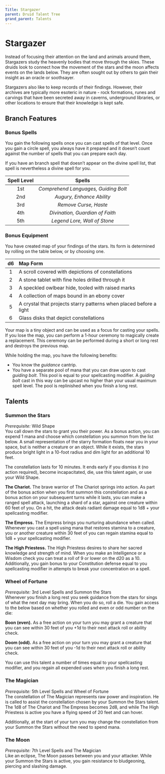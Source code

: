 ```yaml
---
Title: Stargazer
parent: Druid Talent Tree
grand_parent: Talents
---
```


# Stargazer
Instead of focusing their attention on the land and animals around them, Stargazers study the heavenly bodies that move through the skies. These druids look to connect how the movement of the stars and the moon affects events on the lands below. They are often sought out by others to gain their insight as an oracle or soothsayer. 

Stargazers also like to keep records of their findings. However, their archives are typically more esoteric in nature - rock formations, runes and carvings that have been secreted away in caverns, underground libraries, or other locations to ensure that their knowledge is kept safe.

## Branch Features

### Bonus Spells
You gain the following spells once you can cast spells of that level. Once you gain a circle spell, you always have it prepared and it doesn’t count against the number of spells that you can prepare each day.

If you have an branch spell that doesn’t appear on the divine spell list, that spell is nevertheless a divine spell for you.

| Spell Level | Spells |
|:-----------:|:------:|
| 1st | *Comprehend Languages, Guiding Bolt* |   
| 2nd | *Augury, Enhance Ability* |  
| 3rd | *Remove Curse, Haste* |  
| 4th | *Divination, Guardian of Faith* |  
| 5th | *Legend Lore, Wall of Stone* |  

### Bonus Equipment
You have created map of your findings of the stars. Its form is determined by rolling on the table below, or by choosing one.

| d6 | Map Form |
|:--:|:---------|
| 1 | A scroll covered with depictions of constellations |   
| 2 | A stone tablet with fine holes drilled through it |  
| 3 | A speckled owlbear hide, tooled with raised marks |  
| 4 | A collection of maps bound in an ebony cover |  
| 5 | A crystal that projects starry patterns when placed before a light |  
| 6 | Glass disks that depict constellations |  

Your map is a tiny object and can be used as a focus for casting your spells. If you lose the map, you can perform a 1-hour ceremony to magically create a replacement. This ceremony can be performed during a short or long rest and destroys the previous map.

While holding the map, you have the following benefits:
* You know the *guidance* cantrip.
* You have a separate pool of mana that you can draw upon to cast *guiding bolt*. This pool is equal to your spellcasting modifier. A *guiding bolt* cast in this way can be upcast no higher than your usual maximum spell level. The pool is replinished when you finish a long rest.

## Talents

### Summon the Stars
*Prerequisite:* Wild Shape<br>
You call down the stars to grant you their power. As a bonus action, you can expend 1 mana and choose which constellation you summon from the list below. A small representation of the starry formation floats near you in your space, but is neither a creature or an object. While it exists, the stars produce bright light in a 10-foot radius and dim light for an additional 10 feet. 

The constellation lasts for 10 minutes. It ends early if you dismiss it (no action required), become incapacitated, die, use this talent again, or use your Wild Shape.

**The Chariot.** The brave warrior of The Chariot springs into action. As part of the bonus action when you first summon this constellation and as a bonus action on your subsequent turns while it lasts, you can make a ranged spell attack, launching a shard of a star, against one creature within 60 feet of you. On a hit, the attack deals radiant damage equal to 1d8 + your spellcasting modifier.

**The Empress.** The Empress brings you nurturing abundance when called. Whenever you cast a spell using mana that restores stamina to a creature, you or another creature within 30 feet of you can regain stamina equal to 1d8 + your spellcasting modifier.

**The High Priestess.** The High Priestess desires to share her sacred knowledge and strength of mind. When you make an Intelligence or a Wisdom check you can treat a roll of 9 or lower on the d20 as a 10. Additionally, you gain bonus to your Constitution defense equal to you spellcasting modifier in attempts to break your concentration on a spell.

### Wheel of Fortune
*Prerequisite:* 3rd Level Spells and Summon the Stars<br>
Whenever you finish a long rest you seek guidance from the stars for sings of what the next day may bring. When you do so, roll a die. You gain access to the below based on whether you rolled and even or odd number on the die:

**Boon (even).** As a free action on your turn you may grant a creature that you can see within 30 feet of you +1d to their next attack roll or ability check. 

**Doom (odd).** As a free action on your turn you may grant a creature that you can see within 30 feet of you -1d to their next attack roll or ability check. 

You can use this talent  a number of times equal to your spellcasting modifier, and you regain all expended uses when you finish a long rest.

### The Magician
*Prerequisite:* 5th Level Spells and Wheel of Fortune<br>
The constellation of The Magician represents raw power and inspiration. He is called to assist the constellation chosen by your Summon the Stars talent.  The 1d8 of The Chariot and The Empress becomes 2d8, and while The High Priestess is active you have a flying speed of 20 feet and can hover.

Additionally, at the start of your turn you may change the constellation from your Summon the Stars without the need to spend mana.

### The Moon
*Prerequisite:* 7th Level Spells and The Magician<br>
Like an eclipse, The Moon passes between you and your attacker. While your Summon the Stars is active, you gain resistance to bludgeoning, piercing and slashing damage.
